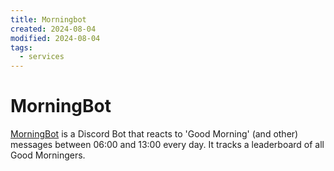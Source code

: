 ```yaml
---
title: Morningbot
created: 2024-08-04
modified: 2024-08-04
tags:
  - services
---
```

# MorningBot
[MorningBot](https://github.com/coillteoir/MorningBot) is a Discord Bot that reacts to 'Good Morning' (and other) messages between 06:00 and 13:00 every day.
It tracks a leaderboard of all Good Morningers.